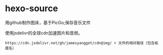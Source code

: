 # hexo-source
用github制作图床，基于PicGo;保存音乐文件

使用jsdelivr的全球cdn加速图片和音频。
```
https://cdn.jsdelivr.net/gh/jamesyangget/cdn@img/ + 文件的相对路径（包含拓展名）
```

